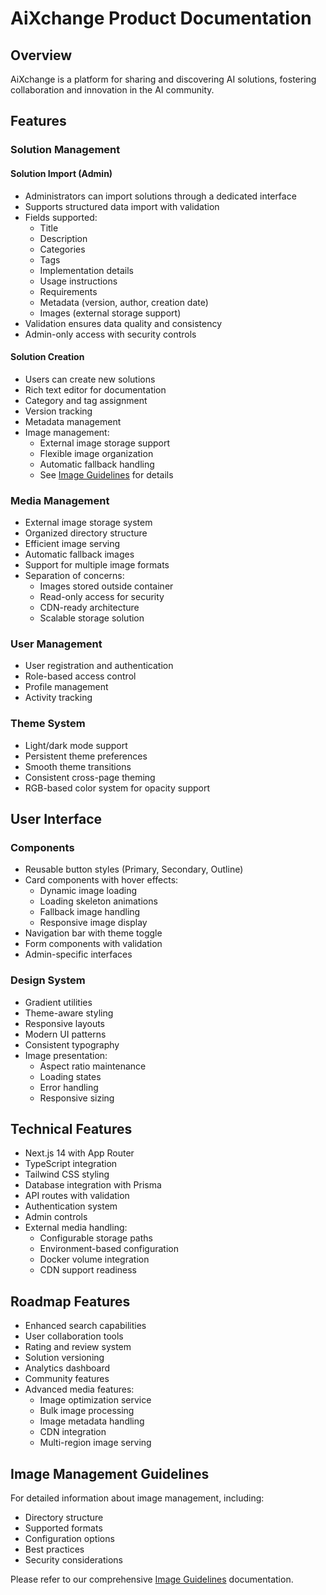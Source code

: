 # AiXchange Product Documentation

## Overview
AiXchange is a platform for sharing and discovering AI solutions, fostering collaboration and innovation in the AI community.

## Features

### Solution Management

#### Solution Import (Admin)
- Administrators can import solutions through a dedicated interface
- Supports structured data import with validation
- Fields supported:
  - Title
  - Description
  - Categories
  - Tags
  - Implementation details
  - Usage instructions
  - Requirements
  - Metadata (version, author, creation date)
  - Images (external storage support)
- Validation ensures data quality and consistency
- Admin-only access with security controls

#### Solution Creation
- Users can create new solutions
- Rich text editor for documentation
- Category and tag assignment
- Version tracking
- Metadata management
- Image management:
  - External image storage support
  - Flexible image organization
  - Automatic fallback handling
  - See [Image Guidelines](./IMAGE_GUIDELINES.md) for details

### Media Management
- External image storage system
- Organized directory structure
- Efficient image serving
- Automatic fallback images
- Support for multiple image formats
- Separation of concerns:
  - Images stored outside container
  - Read-only access for security
  - CDN-ready architecture
  - Scalable storage solution

### User Management
- User registration and authentication
- Role-based access control
- Profile management
- Activity tracking

### Theme System
- Light/dark mode support
- Persistent theme preferences
- Smooth theme transitions
- Consistent cross-page theming
- RGB-based color system for opacity support

## User Interface

### Components
- Reusable button styles (Primary, Secondary, Outline)
- Card components with hover effects:
  - Dynamic image loading
  - Loading skeleton animations
  - Fallback image handling
  - Responsive image display
- Navigation bar with theme toggle
- Form components with validation
- Admin-specific interfaces

### Design System
- Gradient utilities
- Theme-aware styling
- Responsive layouts
- Modern UI patterns
- Consistent typography
- Image presentation:
  - Aspect ratio maintenance
  - Loading states
  - Error handling
  - Responsive sizing

## Technical Features
- Next.js 14 with App Router
- TypeScript integration
- Tailwind CSS styling
- Database integration with Prisma
- API routes with validation
- Authentication system
- Admin controls
- External media handling:
  - Configurable storage paths
  - Environment-based configuration
  - Docker volume integration
  - CDN support readiness

## Roadmap Features
- Enhanced search capabilities
- User collaboration tools
- Rating and review system
- Solution versioning
- Analytics dashboard
- Community features
- Advanced media features:
  - Image optimization service
  - Bulk image processing
  - Image metadata handling
  - CDN integration
  - Multi-region image serving

## Image Management Guidelines
For detailed information about image management, including:
- Directory structure
- Supported formats
- Configuration options
- Best practices
- Security considerations

Please refer to our comprehensive [Image Guidelines](./IMAGE_GUIDELINES.md) documentation.
